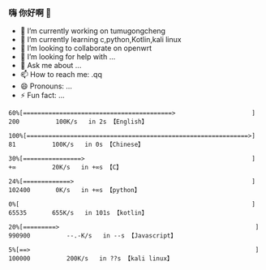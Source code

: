 ### 嗨 你好啊 👋

- 🔭 I’m currently working on tumugongcheng
- 🌱 I’m currently learning c,python,Kotlin,kali linux
- 👯 I’m looking to collaborate on openwrt
- 🤔 I’m looking for help with ...
- 💬 Ask me about ...
- 📫 How to reach me: .qq
- 😄 Pronouns: ...
- ⚡ Fun fact: ...

```
60%[=========================================>                     ] 200          100K/s   in 2s 【English】

100%[=============================================================>] 81          100K/s   in 0s 【Chinese】

30%[================>                                              ] +∞          20K/s   in +∞s 【C】

24%[=============>                                                 ] 102400       0K/s   in +∞s 【python】

0%[                                                                ] 65535       655K/s   in 101s 【kotlin】

20%[=========>                                                      ] 990900          --.-K/s   in --s 【Javascript】

5%[==>                                                              ] 100000          200K/s   in ??s 【kali linux】
```

